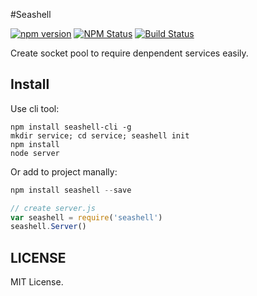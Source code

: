 #Seashell


[![npm version](https://img.shields.io/npm/v/seashell.svg?style=flat-square)](https://www.npmjs.com/package/seashell)
[![NPM Status](http://img.shields.io/npm/dm/seashell.svg?style=flat-square)](https://www.npmjs.org/package/seashell)
[![Build Status](http://img.shields.io/travis/heineiuo/seashell/master.svg?style=flat-square)](https://travis-ci.org/heineiuo/seashell)

Create socket pool to require denpendent services easily.

## Install

Use cli tool:
```shell
npm install seashell-cli -g
mkdir service; cd service; seashell init
npm install
node server
```

Or add to project manally:
```javascript
npm install seashell --save

// create server.js
var seashell = require('seashell')
seashell.Server()
```

## LICENSE

MIT License.
